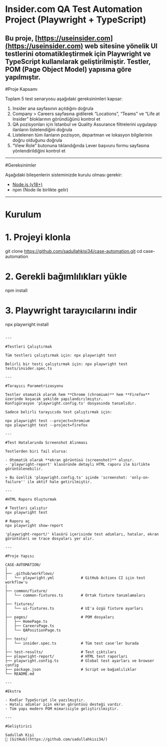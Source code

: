 # Insider.com QA Test Automation Project (Playwright + TypeScript)

Bu proje, [https://useinsider.com](https://useinsider.com) web sitesine yönelik UI testlerini otomatikleştirmek için **Playwright** ve **TypeScript** kullanılarak geliştirilmiştir. Testler, POM (Page Object Model) yapısına göre yapılmıştır.
---

#Proje Kapsamı

Toplam 5 test senaryosu aşağıdaki gereksinimleri kapsar:

1. Insider ana sayfasının açıldığını doğrula  
2. Company > Careers sayfasına gidilerek “Locations”, “Teams” ve “Life at Insider” bloklarının göründüğünü kontrol et  
3. QA pozisyonları için İstanbul ve Quality Assurance filtrelerini uygulayıp ilanların listelendiğini doğrula  
4. Listelenen tüm ilanların pozisyon, departman ve lokasyon bilgilerinin doğru olduğunu doğrula  
5. “View Role” butonuna tıklandığında Lever başvuru formu sayfasına yönlendirildiğini kontrol et  

---

#Gereksinimler

Aşağıdaki bileşenlerin sisteminizde kurulu olması gerekir:

- [Node.js (v18+)](https://nodejs.org/)
- npm (Node ile birlikte gelir)

---

# Kurulum

# 1. Projeyi klonla
git clone https://github.com/sadullahkisi34/case-automation.git
cd case-automation

# 2. Gerekli bağımlılıkları yükle
npm install

# 3. Playwright tarayıcılarını indir
npx playwright install
```

---

#Testleri Çalıştırmak

Tüm testleri çalıştırmak için: npx playwright test

Belirli bir testi çalıştırmak için: npx playwright test tests/insider.spec.ts

---

#Tarayıcı Parametrizasyonu

Testler otomatik olarak hem **Chrome (chromium)** hem **Firefox** üzerinde koşacak şekilde yapılandırılmıştır.  
Konfigürasyon 'playwright.config.ts' dosyasında tanımlıdır.

Sadece belirli tarayıcıda test çalıştırmak için:

npx playwright test --project=chromium
npx playwright test --project=firefox

---

#Test Hatalarında Screenshot Alınması

Testlerden biri fail olursa:

- Otomatik olarak **ekran görüntüsü (screenshot)** alınır.
- 'playwright-report' klasöründe detaylı HTML raporu ile birlikte görüntülenebilir.

> Bu özellik 'playwright.config.ts' içinde 'screenshot: 'only-on-failure'' ile aktif hale getirilmiştir.

---

#HTML Raporu Oluşturmak

# Testleri çalıştır
npx playwright test

# Raporu aç
npx playwright show-report

'playwright-report/' klasörü içerisinde test adımları, hatalar, ekran görüntüleri ve trace dosyaları yer alır.

---

#Proje Yapısı

CASE-AUTOMATION/
│
├── .github/workflows/
│   └── playwright.yml            # GitHub Actions CI için test workflow'u
│
├── common/fixture/
│   └── common-fixtures.ts        # Ortak fixture tanımlamaları
│
├── fixtures/
│   └── ui-fixtures.ts            # UI'a özgü fixture ayarları
│
├── pages/                        # POM dosyaları
│   ├── HomePage.ts
│   ├── CareersPage.ts
│   └── QAPositionPage.ts
│
├── tests/
│   └── insider.spec.ts           # Tüm test case'ler burada
│
├── test-results/                 # Test çıktıları
├── playwright-report/            # HTML test raporları
├── playwright.config.ts          # Global test ayarları ve browser config
├── package.json                  # Script ve bağımlılıklar
└── README.md

---

#Ekstra

- Kodlar TypeScript ile yazılmıştır.
- Hatalı adımlar için ekran görüntüsü desteği vardır.
- Tüm yapı modern POM mimarisiyle geliştirilmiştir.

---

#Geliştirici

Sadullah Kişi  
📧 [GitHub](https://github.com/sadullahkisi34/)
